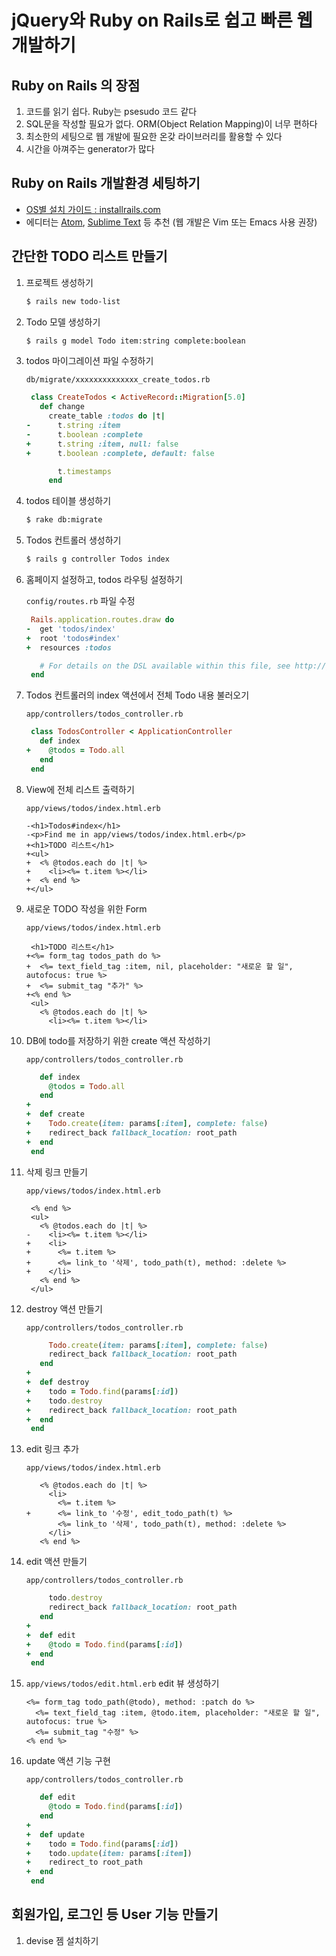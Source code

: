 # jQuery와 Ruby on Rails로 쉽고 빠른 웹 개발하기

## Ruby on Rails 의 장점

1. 코드를 읽기 쉽다. Ruby는 psesudo 코드 같다
2. SQL문을 작성할 필요가 없다. ORM(Object Relation Mapping)이 너무 편하다
3. 최소한의 세팅으로 웹 개발에 필요한 온갖 라이브러리를 활용할 수 있다
4. 시간을 아껴주는 generator가 많다

## Ruby on Rails 개발환경 세팅하기

- [OS별 설치 가이드 : installrails.com](http://installrails.com/)
- 에디터는 [Atom](https://atom.io/), [Sublime Text](https://www.sublimetext.com/) 등 추천 (웹 개발은 Vim 또는 Emacs 사용 권장)


## 간단한 TODO 리스트 만들기

1. 프로젝트 생성하기

    ```bash
    $ rails new todo-list
    ```

1. Todo 모델 생성하기

    ```bash
    $ rails g model Todo item:string complete:boolean
    ```

1. todos 마이그레이션 파일 수정하기

    `db/migrate/xxxxxxxxxxxxxx_create_todos.rb`

    ```ruby
     class CreateTodos < ActiveRecord::Migration[5.0]
       def change
         create_table :todos do |t|
    -      t.string :item
    -      t.boolean :complete
    +      t.string :item, null: false
    +      t.boolean :complete, default: false

           t.timestamps
         end
    ```

1. todos 테이블 생성하기

    ```bash
    $ rake db:migrate
    ```

1. Todos 컨트롤러 생성하기

    ```bash
    $ rails g controller Todos index
    ```

1. 홈페이지 설정하고, todos 라우팅 설정하기

    `config/routes.rb` 파일 수정

    ```ruby
     Rails.application.routes.draw do
    -  get 'todos/index'
    +  root 'todos#index'
    +  resources :todos

       # For details on the DSL available within this file, see http://guides.rubyonrails.org/routing.html
     end
    ```

1. Todos 컨트롤러의 index 액션에서 전체 Todo 내용 불러오기

    `app/controllers/todos_controller.rb`

    ```ruby
     class TodosController < ApplicationController
       def index
    +    @todos = Todo.all
       end
     end
    ```

1. View에 전체 리스트 출력하기

    `app/views/todos/index.html.erb`

    ```html+erb
    -<h1>Todos#index</h1>
    -<p>Find me in app/views/todos/index.html.erb</p>
    +<h1>TODO 리스트</h1>
    +<ul>
    +  <% @todos.each do |t| %>
    +    <li><%= t.item %></li>
    +  <% end %>
    +</ul>
    ```

1. 새로운 TODO 작성을 위한 Form

    `app/views/todos/index.html.erb`

    ```html+erb
     <h1>TODO 리스트</h1>
    +<%= form_tag todos_path do %>
    +  <%= text_field_tag :item, nil, placeholder: "새로운 할 일", autofocus: true %>
    +  <%= submit_tag "추가" %>
    +<% end %>
     <ul>
       <% @todos.each do |t| %>
         <li><%= t.item %></li>
    ```

1. DB에 todo를 저장하기 위한 create 액션 작성하기

    `app/controllers/todos_controller.rb`

    ```ruby
       def index
         @todos = Todo.all
       end
    +
    +  def create
    +    Todo.create(item: params[:item], complete: false)
    +    redirect_back fallback_location: root_path
    +  end
     end
    ```

1. 삭제 링크 만들기

    `app/views/todos/index.html.erb`

    ```html+erb
     <% end %>
     <ul>
       <% @todos.each do |t| %>
    -    <li><%= t.item %></li>
    +    <li>
    +      <%= t.item %>
    +      <%= link_to '삭제', todo_path(t), method: :delete %>
    +    </li>
       <% end %>
     </ul>
    ```

1. destroy 액션 만들기

    `app/controllers/todos_controller.rb`

    ```ruby
         Todo.create(item: params[:item], complete: false)
         redirect_back fallback_location: root_path
       end
    +
    +  def destroy
    +    todo = Todo.find(params[:id])
    +    todo.destroy
    +    redirect_back fallback_location: root_path
    +  end
     end
    ```

1. edit 링크 추가

    `app/views/todos/index.html.erb`

    ```html+erb
       <% @todos.each do |t| %>
         <li>
           <%= t.item %>
    +      <%= link_to '수정', edit_todo_path(t) %>
           <%= link_to '삭제', todo_path(t), method: :delete %>
         </li>
       <% end %>
    ```

1. edit 액션 만들기

    `app/controllers/todos_controller.rb`

    ```ruby
         todo.destroy
         redirect_back fallback_location: root_path
       end
    +
    +  def edit
    +    @todo = Todo.find(params[:id])
    +  end
     end
    ```

1. `app/views/todos/edit.html.erb` edit 뷰 생성하기

    ```html+erb
    <%= form_tag todo_path(@todo), method: :patch do %>
      <%= text_field_tag :item, @todo.item, placeholder: "새로운 할 일", autofocus: true %>
      <%= submit_tag "수정" %>
    <% end %>
    ```

1. update 액션 기능 구현

    `app/controllers/todos_controller.rb`

    ```ruby
       def edit
         @todo = Todo.find(params[:id])
       end
    +
    +  def update
    +    todo = Todo.find(params[:id])
    +    todo.update(item: params[:item])
    +    redirect_to root_path
    +  end
     end
    ```

## 회원가입, 로그인 등 User 기능 만들기

1. devise 젬 설치하기
